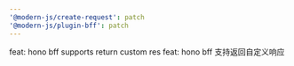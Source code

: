 ```yaml
---
'@modern-js/create-request': patch
'@modern-js/plugin-bff': patch
---
```


feat: hono bff supports return custom res
feat: hono bff 支持返回自定义响应
